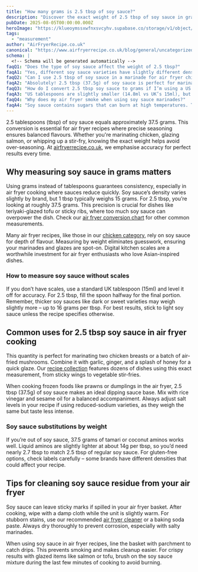 ```yaml
---
title: "How many grams is 2.5 tbsp of soy sauce?"
description: "Discover the exact weight of 2.5 tbsp of soy sauce in grams for perfect air fryer seasoning every time."
pubDate: 2025-08-05T00:00:00.000Z
heroImage: "https://klueoymssxwfnxsvcyhv.supabase.co/storage/v1/object/public/Shmucket/how-many-grams-is-2-5-tbsp-soy-sauce.webp"
tags:
  - "measurement"
author: "AirFryerRecipe.co.uk"
canonical: "https://www.airfryerrecipe.co.uk/blog/general/uncategorized/how-many-grams-is-2-5-tbsp-soy-sauce"
schema: |
  <!-- Schema will be generated automatically -->
faqQ1: "Does the type of soy sauce affect the weight of 2.5 tbsp?"
faqA1: "Yes, different soy sauce varieties have slightly different densities. Light soy sauce weighs about 15g per tbsp (37.5g for 2.5 tbsp), while dark or sweet soy sauce can be up to 16g per tbsp due to added sugar and thickness. Always check your specific brand if precision is crucial for your air fryer recipe."
faqQ2: "Can I use 2.5 tbsp of soy sauce in a marinade for air fryer chicken?"
faqA2: "Absolutely! 2.5 tbsp (37.5g) of soy sauce is perfect for marinating 2-3 chicken breasts in the air fryer. Combine with garlic, honey, and a splash of oil for a balanced flavour. Remember to pat the chicken dry before air frying for optimal crispiness, and consider reducing other salt in the recipe."
faqQ3: "How do I convert 2.5 tbsp soy sauce to grams if I’m using a US tablespoon?"
faqA3: "US tablespoons are slightly smaller (14.8ml vs UK’s 15ml), but the weight difference is minimal for soy sauce. You can still use the 15g per tbsp conversion (37.5g for 2.5 tbsp) without noticeably affecting your air fryer recipe. For absolute precision, weigh your specific soy sauce brand once to confirm."
faqQ4: "Why does my air fryer smoke when using soy sauce marinades?"
faqA4: "Soy sauce contains sugars that can burn at high temperatures. To prevent smoking, apply marinades during the last 5-10 minutes of cooking or dilute with a little water. Always clean your air fryer basket after using soy-based sauces to avoid residue buildup that smokes during future use."
---
```

<p>2.5 tablespoons (tbsp) of soy sauce equals approximately 37.5 grams. This conversion is essential for air fryer recipes where precise seasoning ensures balanced flavours. Whether you're marinating chicken, glazing salmon, or whipping up a stir-fry, knowing the exact weight helps avoid over-seasoning. At <a href=https://www.airfryerrecipe.co.uk>airfryerrecipe.co.uk</a>, we emphasise accuracy for perfect results every time.</p>  

<h2>Why measuring soy sauce in grams matters</h2>  
<p>Using grams instead of tablespoons guarantees consistency, especially in air fryer cooking where sauces reduce quickly. Soy sauce’s density varies slightly by brand, but 1 tbsp typically weighs 15 grams. For 2.5 tbsp, you’re looking at roughly 37.5 grams. This precision is crucial for dishes like teriyaki-glazed tofu or sticky ribs, where too much soy sauce can overpower the dish. Check our <a href=https://www.airfryerrecipe.co.uk/air-fryer-conversion-chart>air fryer conversion chart</a> for other common measurements.</p>  

<p>Many air fryer recipes, like those in our <a href=https://www.airfryerrecipe.co.uk/recipe-category/chicken>chicken category</a>, rely on soy sauce for depth of flavour. Measuring by weight eliminates guesswork, ensuring your marinades and glazes are spot-on. Digital kitchen scales are a worthwhile investment for air fryer enthusiasts who love Asian-inspired dishes.</p>  

<h3>How to measure soy sauce without scales</h3>  
<p>If you don’t have scales, use a standard UK tablespoon (15ml) and level it off for accuracy. For 2.5 tbsp, fill the spoon halfway for the final portion. Remember, thicker soy sauces like dark or sweet varieties may weigh slightly more – up to 16 grams per tbsp. For best results, stick to light soy sauce unless the recipe specifies otherwise.</p>  

<h2>Common uses for 2.5 tbsp soy sauce in air fryer cooking</h2>  
<p>This quantity is perfect for marinating two chicken breasts or a batch of air-fried mushrooms. Combine it with garlic, ginger, and a splash of honey for a quick glaze. Our <a href=https://www.airfryerrecipe.co.uk/recipes>recipe collection</a> features dozens of dishes using this exact measurement, from sticky wings to vegetable stir-fries.</p>  

<p>When cooking frozen foods like prawns or dumplings in the air fryer, 2.5 tbsp (37.5g) of soy sauce makes an ideal dipping sauce base. Mix with rice vinegar and sesame oil for a balanced accompaniment. Always adjust salt levels in your recipe if using reduced-sodium varieties, as they weigh the same but taste less intense.</p>  

<h3>Soy sauce substitutions by weight</h3>  
<p>If you’re out of soy sauce, 37.5 grams of tamari or coconut aminos works well. Liquid aminos are slightly lighter at about 14g per tbsp, so you’d need nearly 2.7 tbsp to match 2.5 tbsp of regular soy sauce. For gluten-free options, check labels carefully – some brands have different densities that could affect your recipe.</p>  

<h2>Tips for cleaning soy sauce residue from your air fryer</h2>  
<p>Soy sauce can leave sticky marks if spilled in your air fryer basket. After cooking, wipe with a damp cloth while the unit is slightly warm. For stubborn stains, use our recommended <a href=https://www.airfryerrecipe.co.uk/air-fryer-cleaner>air fryer cleaner</a> or a baking soda paste. Always dry thoroughly to prevent corrosion, especially with salty marinades.</p>  

<p>When using soy sauce in air fryer recipes, line the basket with parchment to catch drips. This prevents smoking and makes cleanup easier. For crispy results with glazed items like salmon or tofu, brush on the soy sauce mixture during the last few minutes of cooking to avoid burning.</p>

